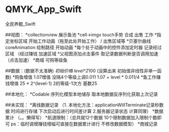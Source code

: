 # QMYK_App_Swift
全民养鲲_Swift




##视图：
*collectionview                       展示鱼池
*cell->imgv touch手势                  合成 出售 工作
*指定坐标区域                           开始工作动画（拖至此处开始工作） / 出售区域等
*贝塞尔曲线 coreAnimation               绘制路径 开始动画
*每个处于动画中的控件添加定时器            记录经过区域 （经过赚钱 加速区域
*父视图添加点击事件                      取记录数据判断是否调用加速（点击加速）
*商城                                  可购等级鱼

##数据：(数据不太准确)
*初始价格  level^2*100        (没算出来   初始值非线性非单一函数)
*购鱼增值                      1.07增值  没隔4个等级上调0.011                 1.07 + level * 0.011/4 
*鱼工作赚钱增值                 25 * 2^(level-1)  2的等级-1次方 基数25

##本地化：
*Codable 序列化模型本地储存   取本地数据反序列化获取上次记录

##未实现：
*离线数据记录  （1. 本地化方法：applicationWillTerminate记录秒数据 时间进行存储  下次启动后进行时间差计算  2.服务器记录状态 计算同理）
*数据累计  （。。懒得写）
*航道限制：（总共就12个数据 10个限制数据加入限制个数即可  ps：临时调增赚钱增幅可直接在数据累计进行 不修改数据模型）
*商城记录

